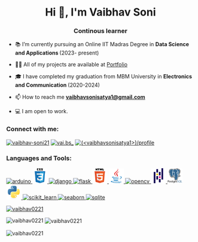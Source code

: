<h1 align="center">Hi 👋, I'm Vaibhav Soni</h1>
<h3 align="center">Continous learner</h3>

- 📚 I’m currently pursuing an Online IIT Madras Degree in  <strong> Data Science and Applications </strong>    (2023- present)

- 👨‍💻 All of my projects are available at [Portfolio](https://vaibhav0221.github.io/CV/)

- 🎓 I have completed my graduation from MBM University in <strong> Electronics and Communication </strong>    (2020-2024)

- 📫 How to reach me **vaibhavsonisatya1@gmail.com**

- 💻 I am open to work.

<h3 align="left">Connect with me:</h3>
<p align="left">
<a href="https://linkedin.com/in/vaibhav-soni21" target="blank"><img align="center" src="https://raw.githubusercontent.com/rahuldkjain/github-profile-readme-generator/master/src/images/icons/Social/linked-in-alt.svg" alt="vaibhav-soni21" height="30" width="40" /></a>
<a href="https://instagram.com/vai.bs_" target="blank"><img align="center" src="https://raw.githubusercontent.com/rahuldkjain/github-profile-readme-generator/master/src/images/icons/Social/instagram.svg" alt="vai.bs_" height="30" width="40" /></a>
<a href="https://auth.geeksforgeeks.org/user/(<vaibhavsonisatya1>)/profile" target="blank"><img align="center" src="https://raw.githubusercontent.com/rahuldkjain/github-profile-readme-generator/master/src/images/icons/Social/geeks-for-geeks.svg" alt="(<vaibhavsonisatya1>)/profile" height="30" width="40" /></a>
</p>

<h3 align="left">Languages and Tools:</h3>
<p align="left"> <a href="https://www.arduino.cc/" target="_blank" rel="noreferrer"> <img src="https://cdn.worldvectorlogo.com/logos/arduino-1.svg" alt="arduino" width="40" height="40"/> </a> <a href="https://www.w3schools.com/css/" target="_blank" rel="noreferrer"> <img src="https://raw.githubusercontent.com/devicons/devicon/master/icons/css3/css3-original-wordmark.svg" alt="css3" width="40" height="40"/> </a> <a href="https://www.djangoproject.com/" target="_blank" rel="noreferrer"> <img src="https://cdn.worldvectorlogo.com/logos/django.svg" alt="django" width="40" height="40"/> </a> <a href="https://flask.palletsprojects.com/" target="_blank" rel="noreferrer"> <img src="https://www.vectorlogo.zone/logos/pocoo_flask/pocoo_flask-icon.svg" alt="flask" width="40" height="40"/> </a> <a href="https://www.w3.org/html/" target="_blank" rel="noreferrer"> <img src="https://raw.githubusercontent.com/devicons/devicon/master/icons/html5/html5-original-wordmark.svg" alt="html5" width="40" height="40"/> </a> <a href="https://www.java.com" target="_blank" rel="noreferrer"> <img src="https://raw.githubusercontent.com/devicons/devicon/master/icons/java/java-original.svg" alt="java" width="40" height="40"/> </a> <a href="https://opencv.org/" target="_blank" rel="noreferrer"> <img src="https://www.vectorlogo.zone/logos/opencv/opencv-icon.svg" alt="opencv" width="40" height="40"/> </a> <a href="https://pandas.pydata.org/" target="_blank" rel="noreferrer"> <img src="https://raw.githubusercontent.com/devicons/devicon/2ae2a900d2f041da66e950e4d48052658d850630/icons/pandas/pandas-original.svg" alt="pandas" width="40" height="40"/> </a> <a href="https://www.postgresql.org" target="_blank" rel="noreferrer"> <img src="https://raw.githubusercontent.com/devicons/devicon/master/icons/postgresql/postgresql-original-wordmark.svg" alt="postgresql" width="40" height="40"/> </a> <a href="https://www.python.org" target="_blank" rel="noreferrer"> <img src="https://raw.githubusercontent.com/devicons/devicon/master/icons/python/python-original.svg" alt="python" width="40" height="40"/> </a> <a href="https://scikit-learn.org/" target="_blank" rel="noreferrer"> <img src="https://upload.wikimedia.org/wikipedia/commons/0/05/Scikit_learn_logo_small.svg" alt="scikit_learn" width="40" height="40"/> </a> <a href="https://seaborn.pydata.org/" target="_blank" rel="noreferrer"> <img src="https://seaborn.pydata.org/_images/logo-mark-lightbg.svg" alt="seaborn" width="40" height="40"/> </a> <a href="https://www.sqlite.org/" target="_blank" rel="noreferrer"> <img src="https://www.vectorlogo.zone/logos/sqlite/sqlite-icon.svg" alt="sqlite" width="40" height="40"/> </a> </p>

<p align="left"> <a href="https://github.com/ryo-ma/github-profile-trophy"><img src="https://github-profile-trophy.vercel.app/?username=vaibhav0221" alt="vaibhav0221" /></a> </p>

<p><img align="left" src="https://github-readme-stats.vercel.app/api/top-langs?username=vaibhav0221&show_icons=true&locale=en&layout=compact" alt="vaibhav0221" /></p>

<p>&nbsp;<img align="center" src="https://github-readme-stats.vercel.app/api?username=vaibhav0221&show_icons=true&locale=en" alt="vaibhav0221" /></p>

<p><img align="center" src="https://github-readme-streak-stats.herokuapp.com/?user=vaibhav0221&" alt="vaibhav0221" /></p>
